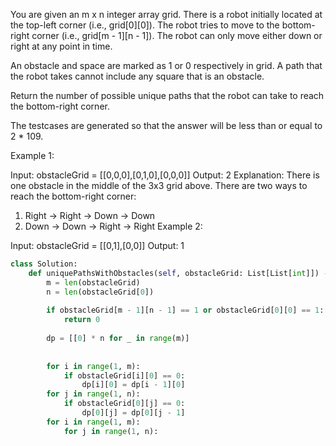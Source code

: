 You are given an m x n integer array grid. 
There is a robot initially located at the top-left corner (i.e., grid[0][0]). 
The robot tries to move to the bottom-right corner (i.e., grid[m - 1][n - 1]). 
The robot can only move either down or right at any point in time.

An obstacle and space are marked as 1 or 0 respectively in grid. 
A path that the robot takes cannot include any square that is an obstacle.

Return the number of possible unique paths that the robot can take to reach the bottom-right corner.

The testcases are generated so that the answer will be less than or equal to 2 * 109.

Example 1:


Input: obstacleGrid = [[0,0,0],[0,1,0],[0,0,0]]
Output: 2
Explanation: There is one obstacle in the middle of the 3x3 grid above.
There are two ways to reach the bottom-right corner:
1. Right -> Right -> Down -> Down
2. Down -> Down -> Right -> Right
Example 2:


Input: obstacleGrid = [[0,1],[0,0]]
Output: 1


```python
class Solution:
    def uniquePathsWithObstacles(self, obstacleGrid: List[List[int]]) -> int:
        m = len(obstacleGrid)
        n = len(obstacleGrid[0])
        
        if obstacleGrid[m - 1][n - 1] == 1 or obstacleGrid[0][0] == 1:
            return 0
        
        dp = [[0] * n for _ in range(m)]
        
        
        for i in range(1, m):
            if obstacleGrid[i][0] == 0:
                dp[i][0] = dp[i - 1][0]
        for j in range(1, n):
            if obstacleGrid[0][j] == 0:
                dp[0][j] = dp[0][j - 1]   
        for i in range(1, m):
            for j in range(1, n):
                

```